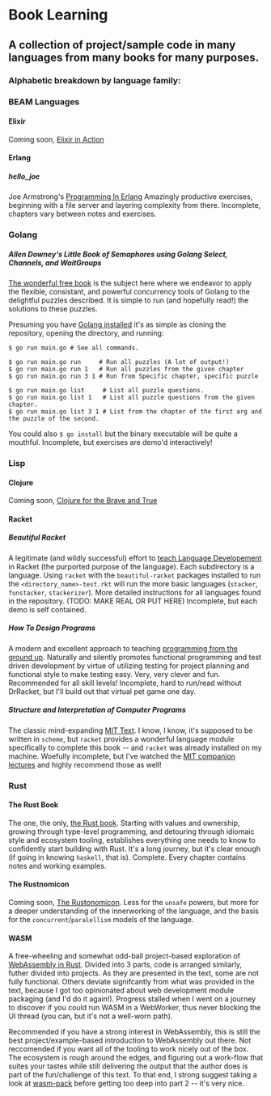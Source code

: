 # Book Learning 
## A collection of project/sample code in many languages from many books for many purposes.

### Alphabetic breakdown by language family:

### BEAM Languages
#### Elixir
Coming soon, [Elixir in Action](https://www.manning.com/books/elixir-in-action-second-edition)
#### Erlang
##### hello_joe
Joe Armstrong's [Programming In Erlang](https://pragprog.com/book/jaerlang2/programming-erlang)
Amazingly productive exercises, beginning with a file server and layering complexity from there.
Incomplete, chapters vary between notes and exercises.

### Golang
##### Allen Downey's Little Book of Semaphores using Golang Select, Channels, and WaitGroups

[The wonderful free book](https://greenteapress.com/wp/semaphores/) is the subject here where we endeavor to apply the flexible, consistant, and powerful concurrency tools of Golang to the delightful puzzles described. It is simple to run (and hopefully read!) the solutions to these puzzles.

Presuming you have [Golang installed](https://golang.org/doc/install) it's as simple as cloning the repository, opening the directory, and running:

``` shell
$ go run main.go # See all commands.

$ go run main.go run     # Run all puzzles (A lot of output!)
$ go run main.go run 1   # Run all puzzles from the given chapter
$ go run main.go run 3 1 # Run from Specific chapter, specific puzzle

$ go run main.go list     # List all puzzle questions.
$ go run main.go list 1   # List all puzzle questions from the given chapter.
$ go run main.go list 3 1 # List from the chapter of the first arg and the puzzle of the second.
```

You could also `$ go install` but the binary executable will be quite a mouthful.
Incomplete, but exercises are demo'd interactively!

### Lisp 
#### Clojure
Coming soon, [Clojure for the Brave and True](https://www.braveclojure.com/clojure-for-the-brave-and-true/)

#### Racket
##### Beautiful Racket
A legitimate (and wildly successful) effort to [teach Language Developement](https://beautifulracket.com/) in Racket (the purported purpose of the language). Each subdirectory is a language. Using `racket` with the `beautiful-racket` packages installed to run the `<directory_name>-test.rkt` will run the more basic languages (`stacker`, `funstacker`, `stackerizer`).
More detailed instructions for all languages found in the repository. (TODO: MAKE REAL OR PUT HERE)
Incomplete, but each demo is self contained.

##### How To Design Programs
A modern and excellent approach to teaching [programming from the ground up](https://htdp.org/). Naturally and silently promotes functional programming and test driven development by virtue of utilizing testing for project planning and functional style to make testing easy. Very, very clever and fun. Recommended for all skill levels!
Incomplete, hard to run/read without DrRacket, but I'll build out that virtual pet game one day.

##### Structure and Interpretation of Computer Programs
The classic mind-expanding [MIT Text](https://web.mit.edu/alexmv/6.037/sicp.pdf). I know, I know, it's supposed to be written in `scheme`, but `racket` provides a wonderful language module specifically to complete this book -- and `racket` was already installed on my machine. Woefully incomplete, but I've watched the [MIT companion lectures](https://ocw.mit.edu/courses/electrical-engineering-and-computer-science/6-001-structure-and-interpretation-of-computer-programs-spring-2005/video-lectures/) and highly recommend those as well!

### Rust

#### The Rust Book
The one, the only, [the Rust book](https://doc.rust-lang.org/book/). Starting with values and ownership, growing through type-level programming, and detouring through idiomaic style and ecosystem tooling, establishes everything one needs to know to confidently start building with Rust. It's a long journey, but it's clear enough (if going in knowing `haskell`, that is).
Complete. Every chapter contains notes and working examples.

#### The Rustnomicon
Coming soon, [The Rustonomicon](https://doc.rust-lang.org/nomicon/). Less for the `unsafe` powers, but more for a deeper understanding of the innerworking of the language, and the basis for the `concurrent`/`paralellism` models of the language.

#### WASM
A free-wheeling and somewhat odd-ball project-based exploration of [WebAssembly in Rust](https://pragprog.com/book/khrust/programming-webassembly-with-rust). Divided into 3 parts, code is arranged similarly, futher divided into projects. As they are presented in the text, some are not fully functional. 
Others deviate signifcantly from what was provided in the text, because I got too opinionated about web development module packaging (and I'd do it again!). Progress stalled when I went on a journey to discover if you could run WASM in a WebWorker, thus never blocking the UI thread (you can, but it's not a well-worn path).

Recommended if you have a strong interest in WebAssembly, this is still the best project/example-based introduction to WebAssembly out there. Not reccomended if you want all of the tooling to work nicely out of the box. The ecosystem is rough around the edges, and figuring out a work-flow that suites your tastes while still delivering the output that the author does is part of the fun/challenge of this text. To that end, I strong suggest taking a look at [wasm-pack](https://github.com/rustwasm/wasm-pack) before getting too deep into part 2 -- it's very nice.
